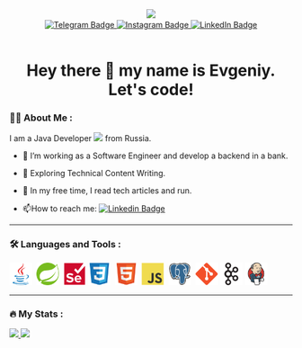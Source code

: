 
<div id="header" align="center">
<div align="center">
  <img src="https://media.giphy.com/media/aNqEFrYVnsS52/giphy.gif" width="250"/>
</div>

<div id="badges">
    <a href="https://t.me/Samoiloff90">
        <img src="https://img.shields.io/badge/Telegram-blue?style=for-the-badge&logo=telegram&logoColor=white" alt="Telegram Badge"/>
    </a>
    <a href="https://www.instagram.com/samoiloff90/">
        <img src="https://img.shields.io/badge/Instagram-e04b22?style=for-the-badge&logo=instagram&logoColor=white" alt="Instagram Badge"/>
    </a>
    <a href="https://www.linkedin.com/in/samoiloff/">
        <img src="https://img.shields.io/badge/LinkedIn-blue?style=for-the-badge&logo=linkedin&logoColor=white" alt="LinkedIn Badge"/>
    </a>
</div>
<img src="https://komarev.com/ghpvc/?username=Samoiloff90&style=flat-square&color=blue" alt=""/>
<h1>
  Hey there 👋 my name is Evgeniy. Let's code!
</h1>
</div>

### :man_technologist: About Me :

I am a Java Developer <img src="https://media.giphy.com/media/WUlplcMpOCEmTGBtBW/giphy.gif" width="30"> from Russia.

- :bank: I’m working as a Software Engineer and develop a backend in a bank.

- :telescope: Exploring Technical Content Writing.

- :metal: In my free time, I read tech articles and run.

- :mailbox:How to reach me: [![Linkedin Badge](https://img.shields.io/badge/-Samoilov-blue?style=flat&logo=Linkedin&logoColor=white)](https://www.linkedin.com/in/samoiloff/)

---

### :hammer_and_wrench: Languages and Tools :

<div>
  <img src="https://github.com/devicons/devicon/blob/master/icons/java/java-original.svg" title="Java" alt="Java" width="40" height="40"/>&nbsp;
  <img src="https://github.com/devicons/devicon/blob/master/icons/spring/spring-original.svg" title="Spring" alt="Spring" width="40" height="40"/>&nbsp;
  <img src="https://github.com/devicons/devicon/blob/master/icons/selenium/selenium-original.svg" title="selenium" **alt="selenium" width="40" height="40"/>
  <img src="https://github.com/devicons/devicon/blob/master/icons/css3/css3-original.svg"  title="CSS3" alt="CSS" width="40" height="40"/>&nbsp;
  <img src="https://github.com/devicons/devicon/blob/master/icons/html5/html5-original.svg" title="HTML5" alt="HTML" width="40" height="40"/>&nbsp;
  <img src="https://github.com/devicons/devicon/blob/master/icons/javascript/javascript-original.svg" title="JavaScript" alt="JavaScript" width="40" height="40"/>&nbsp;
  <img src="https://github.com/devicons/devicon/blob/master/icons/postgresql/postgresql-original.svg" title="postgresql"  alt="postgresql" width="40" height="40"/>&nbsp;
  <img src="https://github.com/devicons/devicon/blob/master/icons/git/git-original.svg" title="Git" **alt="Git" width="40" height="40"/>
  <img src="https://github.com/devicons/devicon/blob/master/icons/apachekafka/apachekafka-original.svg" title="Kafka" **alt="Kafka" width="40" height="40"/>
  <img src="https://github.com/devicons/devicon/blob/master/icons/jenkins/jenkins-original.svg" title="jenkins" **alt="jenkins" width="40" height="40"/>
</div>

---

### :fire: My Stats :

<p>
<a href="https://github.com/Samoiloff90">
  <img height="180em" src="http://github-readme-streak-stats.herokuapp.com?user=Samoiloff90&theme=dark&locale=en"/>
  <img height="180em" src="https://github-readme-stats.vercel.app/api/top-langs/?username=Samoiloff90&layout=compact&theme=vision-friendly-dark"/>
</a>
</p>
